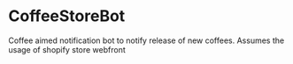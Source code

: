 # CoffeeStoreBot
Coffee aimed notification bot to notify release of new coffees. Assumes the usage of shopify store webfront

